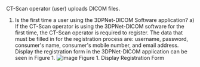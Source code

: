 CT-Scan operator (user) uploads DICOM files.
1) Is the first time a user using the 3DPNet-DICOM Software application?
  a) If the CT-Scan operator is using the 3DPNet-DICOM software for the first time, the CT-Scan operator is required to register. The data that must be filled in for the registration process are: username, password, consumer's name, consumer's mobile number, and email address. Display the registration form in the 3DPNet-DICOM application can be seen in Figure 1.
    ![image](https://user-images.githubusercontent.com/57787279/73622825-2be48e80-466d-11ea-97e1-7797338a3c66.png)
    Figure 1. Display Registration Form
